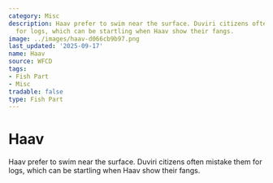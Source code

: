 ```yaml
---
category: Misc
description: Haav prefer to swim near the surface. Duviri citizens often mistake them
  for logs, which can be startling when Haav show their fangs.
image: ../images/haav-d066cb9b97.png
last_updated: '2025-09-17'
name: Haav
source: WFCD
tags:
- Fish Part
- Misc
tradable: false
type: Fish Part
---
```


# Haav

Haav prefer to swim near the surface. Duviri citizens often mistake them for logs, which can be startling when Haav show their fangs.

